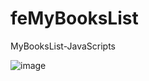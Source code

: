 # feMyBooksList
MyBooksList-JavaScripts

![image](https://user-images.githubusercontent.com/69026943/181559985-2dd01288-46bd-4a4b-ab0b-b72f32a09f85.png)

